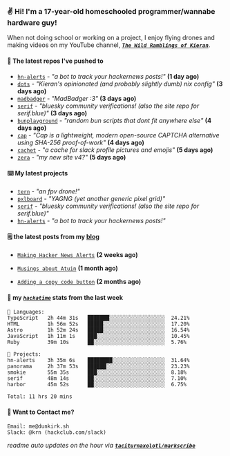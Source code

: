 ### ✌️ Hi! I'm a 17-year-old homeschooled programmer/wannabe hardware guy!

When not doing school or working on a project, I enjoy flying drones and making videos on my YouTube channel, [**_`The Wild Ramblings of Kieran`_**](https://youtube.com/@kieran.rambles).

#### 👷 The latest repos I've pushed to

- [`hn-alerts`](https://github.com/taciturnaxolotl/hn-alerts) - _"a bot to track your hackernews posts!"_ **(1 day ago)**
- [`dots`](https://github.com/taciturnaxolotl/dots) - _"Kieran's opinionated (and probably slightly dumb) nix config"_ **(3 days ago)**
- [`madbadger`](https://github.com/taciturnaxolotl/madbadger) - _"MadBadger :3"_ **(3 days ago)**
- [`serif`](https://github.com/taciturnaxolotl/serif) - _"bluesky community verifications! (also the site repo for serif.blue)"_ **(3 days ago)**
- [`bunplayground`](https://github.com/taciturnaxolotl/bunplayground) - _"random bun scripts that dont fit anywhere else"_ **(4 days ago)**
- [`cap`](https://github.com/tiagorangel1/cap) - _"Cap is a lightweight, modern open-source CAPTCHA alternative using SHA-256 proof-of-work"_ **(4 days ago)**
- [`cachet`](https://github.com/taciturnaxolotl/cachet) - _"a cache for slack profile pictures and emojis"_ **(5 days ago)**
- [`zera`](https://github.com/taciturnaxolotl/zera) - _"my new site v4?"_ **(5 days ago)**

#### ⌨️ My latest projects

- [`tern`](https://github.com/taciturnaxolotl/tern) - _"an fpv drone!"_
- [`pxlboard`](https://github.com/taciturnaxolotl/pxlboard) - _"YAGNG (yet another generic pixel grid)"_
- [`serif`](https://github.com/taciturnaxolotl/serif) - _"bluesky community verifications! (also the site repo for serif.blue)"_
- [`hn-alerts`](https://github.com/taciturnaxolotl/hn-alerts) - _"a bot to track your hackernews posts!"_

#### 🗒️ the latest posts from my [blog](https://dunkirk.sh)

- [`Making Hacker News Alerts`](https://dunkirk.sh/blog/hn-alerts/) **(2 weeks ago)**

- [`Musings about Atuin`](https://dunkirk.sh/blog/atuin/) **(1 month ago)**

- [`Adding a copy code button`](https://dunkirk.sh/blog/adding-a-copy-button/) **(2 months ago)**



#### 📡 my [_`hackatime`_](https://waka.hackclub.com) stats from the last week

```text
💾 Languages:
TypeScript   2h 44m 31s   ███████░░░░░░░░░░░░░░░░░░  24.21%
HTML         1h 56m 52s   █████░░░░░░░░░░░░░░░░░░░░  17.20%
Astro        1h 52m 24s   █████░░░░░░░░░░░░░░░░░░░░  16.54%
JavaScript   1h 11m 1s    ███░░░░░░░░░░░░░░░░░░░░░░  10.45%
Ruby         39m 10s      ██░░░░░░░░░░░░░░░░░░░░░░░  5.76%

💼 Projects:
hn-alerts    3h 35m 6s    ████████░░░░░░░░░░░░░░░░░  31.64%
panorama     2h 37m 53s   ██████░░░░░░░░░░░░░░░░░░░  23.23%
smokie       55m 35s      ███░░░░░░░░░░░░░░░░░░░░░░  8.18%
serif        48m 14s      ██░░░░░░░░░░░░░░░░░░░░░░░  7.10%
harbor       45m 52s      ██░░░░░░░░░░░░░░░░░░░░░░░  6.75%

Total: 11 hrs 20 mins
```

#### 📮 Want to Contact me?

```text
Email: me@dunkirk.sh
Slack: @krn (hackclub.com/slack)
```

_readme auto updates on the hour via [**`taciturnaxolotl/markscribe`**](https://github.com/taciturnaxolotl/markscribe)_
